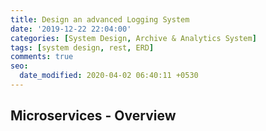 ```yaml
---
title: Design an advanced Logging System
date: '2019-12-22 22:04:00'
categories: [System Design, Archive & Analytics System]
tags: [system design, rest, ERD]
comments: true
seo:
  date_modified: 2020-04-02 06:40:11 +0530
---
```


## Microservices - Overview
